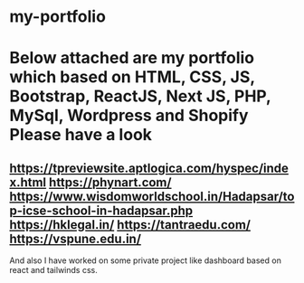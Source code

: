 # my-portfolio
Below attached are my portfolio which based on 
HTML, CSS, JS, Bootstrap, ReactJS, Next JS, PHP, MySql, Wordpress and Shopify
Please have a look 
========================================

https://tpreviewsite.aptlogica.com/hyspec/index.html
https://phynart.com/
https://www.wisdomworldschool.in/Hadapsar/top-icse-school-in-hadapsar.php
https://hklegal.in/
https://tantraedu.com/
https://vspune.edu.in/
-------

And also I have worked on some private project like dashboard based on react and tailwinds css.

